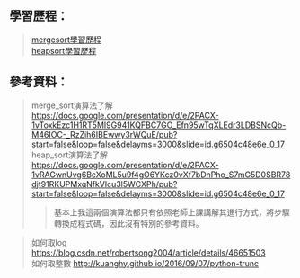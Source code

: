 ## 學習歷程：
> [mergesort學習歷程](https://nbviewer.jupyter.org/github/tzuchyi/class_exercise/blob/master/HW2/mergesort_製作歷程.ipynb)  
> [heapsort學習歷程](https://nbviewer.jupyter.org/github/tzuchyi/class_exercise/blob/master/HW2/heapsort_製作歷程.ipynb)


## 參考資料：  
> merge_sort演算法了解 https://docs.google.com/presentation/d/e/2PACX-1vToxkEzc1H1RT5MI9G941KQFBC7GO_Efn95wTqXLEdr3LDBSNcQb-M46IOC-_RzZih6IBEwwy3rWQuE/pub?start=false&loop=false&delayms=3000&slide=id.g6504c48e6e_0_17  
> heap_sort演算法了解 https://docs.google.com/presentation/d/e/2PACX-1vRAGwnUvg6BcXoML5u9f4gO6YKcz0vXf7bDnPho_S7mG5D0SBR78djt91RKUPMxqNfkVIcu3l5WCXPh/pub?start=false&loop=false&delayms=3000&slide=id.g6504c48e6e_0_17
>> 基本上我這兩個演算法都只有依照老師上課講解其進行方式，將步驟轉換成程式碼，因此沒有特別的參考資料。  
  
> 如何取log https://blog.csdn.net/robertsong2004/article/details/46651503  
> 如何取整數 http://kuanghy.github.io/2016/09/07/python-trunc
